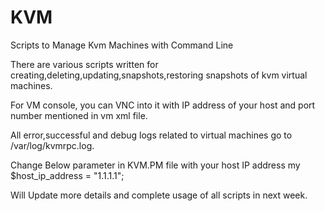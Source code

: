 # KVM
Scripts to Manage Kvm Machines with Command Line

There are various scripts written for creating,deleting,updating,snapshots,restoring snapshots of kvm virtual machines.

For VM console, you can VNC into it with IP address of your host and port number mentioned in vm xml file.

All error,successful and debug logs related to virtual machines go to /var/log/kvmrpc.log.

Change Below parameter in KVM.PM file with your host IP address
my $host_ip_address  = "1.1.1.1";

Will Update more details and complete usage of all scripts in next week.
